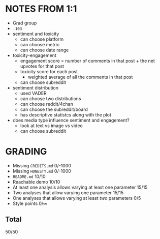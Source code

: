 # NOTES FROM 1:1

* Grad group
* `.103`
* sentiment and toxicity
  * can choose platform
  * can choose metric
  * can choose date range
* toxicity-engagement
  * engagement score = number of comments in that post + the net upvotes for that post
  * toxicity score for each post
    * weighted average of all the comments in that post
  * can choose subreddit
* sentiment distribution
  * used VADER
  * can choose two distributions
  * can choose reddit/4chan
  * can choose the subreddit/board
  * has descriptive statistcs along with the plot
* does media type influence sentiment and engagement?
  * look at text vs image vs video
  * can choose subreddit



# GRADING

* Missing `CREDITS.md` 0/-1000
* Missing `HONESTY.md` 0/-1000
* `README.md` 10/10 
* Reachable demo 10/10
* At least one analysis allows varying at least one parameter 15/15
* Two analyses that allow varying one parameter 15/15
* One analyses that allows varying at least _two_ parameters 0/5
* Style points 0/∞

## Total

50/50
